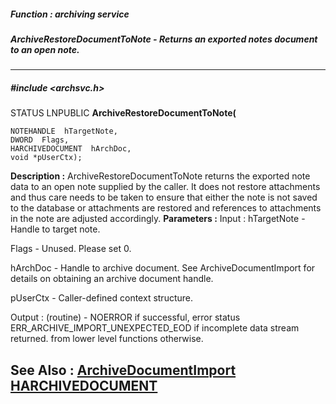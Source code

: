 ##### Function : archiving service
##### ArchiveRestoreDocumentToNote - Returns an exported notes document to an open note.
---
##### #include <archsvc.h>
STATUS LNPUBLIC **ArchiveRestoreDocumentToNote(**

	NOTEHANDLE  hTargetNote,
	DWORD  Flags,
	HARCHIVEDOCUMENT  hArchDoc,
	void *pUserCtx);
**Description :**
ArchiveRestoreDocumentToNote returns the exported note data to an open note 
supplied by the caller. It does not restore attachments and thus care needs to 
be taken to ensure that either the note is not saved to the database or 
attachments are restored and references to attachments in the note are adjusted 
accordingly.
**Parameters :**
Input :
hTargetNote  -  Handle to target note.

Flags  -  Unused. Please set 0.

hArchDoc  -  Handle to archive document. See ArchiveDocumentImport for details on obtaining an archive document handle.

pUserCtx  -  Caller-defined context structure. 

Output :
(routine)  -  NOERROR if successful, error status ERR_ARCHIVE_IMPORT_UNEXPECTED_EOD if incomplete data stream returned. from lower level functions otherwise.


**See Also :**
[ArchiveDocumentImport](D:/md_files/ArchiveDocumentImport.md)
[HARCHIVEDOCUMENT](D:/md_files/HARCHIVEDOCUMENT.md)
---
